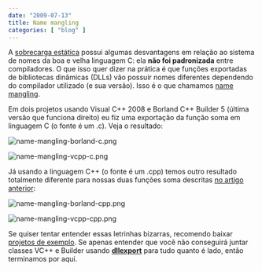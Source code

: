 ```yaml
---
date: "2009-07-13"
title: Name mangling
categories: [ "blog" ]
---
```

A [sobrecarga estática](http://www.caloni.com.br/polimorfismo-estatico) possui algumas desvantagens em relação ao sistema de nomes da boa e velha linguagem C: ela **não foi padronizada** entre compiladores. O que isso quer dizer na prática é que funções exportadas de bibliotecas dinâmicas (DLLs) vão possuir nomes diferentes dependendo do compilador utilizado (e sua versão). Isso é o que chamamos [name mangling](http://en.wikipedia.org/wiki/Name_mangling).

Em dois projetos usando Visual C++ 2008 e Borland C++ Builder 5 (última versão que funciona direito) eu fiz uma exportação da função soma em linguagem C (o fonte é um .c). Veja o resultado:

![name-mangling-borland-c.png](http://i.imgur.com/AbTPx4W.png)

![name-mangling-vcpp-c.png](http://i.imgur.com/mFZYUTr.png)

Já usando a linguagem C++ (o fonte é um .cpp) temos outro resultado totalmente diferente para nossas duas funções soma descritas [no artigo anterior](http://www.caloni.com.br/polimorfismo-estatico):

![name-mangling-borland-cpp.png](http://i.imgur.com/eJmq1VZ.png)

![name-mangling-vcpp-cpp.png](http://i.imgur.com/CRimP7B.png)

Se quiser tentar entender essas letrinhas bizarras, recomendo baixar [projetos de exemplo](/images/name-mangling.7z). Se apenas entender que você não conseguirá juntar classes VC++ e Builder usando **[dllexport](http://msdn.microsoft.com/en-us/library/a90k134d(VS.80).aspx)** para tudo quanto é lado, então terminamos por aqui.
